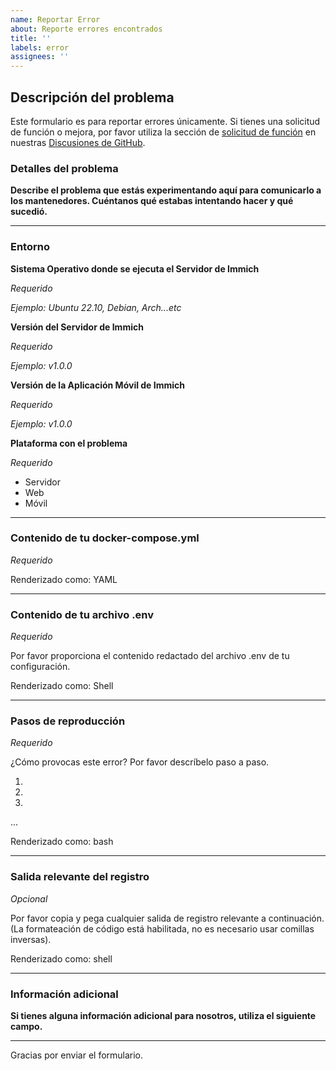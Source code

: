 ```yaml
---
name: Reportar Error
about: Reporte errores encontrados
title: ''
labels: error
assignees: ''
---
```


## Descripción del problema

Este formulario es para reportar errores únicamente. Si tienes una solicitud de función o mejora, por favor utiliza la sección de [solicitud de función][fr] en nuestras [Discusiones de GitHub][fr].

[fr]: https://github.com/immich-app/immich/discussions/new?category=feature-request

### Detalles del problema

**Describe el problema que estás experimentando aquí para comunicarlo a los mantenedores. Cuéntanos qué estabas intentando hacer y qué sucedió.**

---

### Entorno

**Sistema Operativo donde se ejecuta el Servidor de Immich**

*Requerido*

*Ejemplo: Ubuntu 22.10, Debian, Arch...etc*

**Versión del Servidor de Immich**

*Requerido*

*Ejemplo: v1.0.0*

**Versión de la Aplicación Móvil de Immich**

*Requerido*

*Ejemplo: v1.0.0*

**Plataforma con el problema**

*Requerido*

- Servidor
- Web
- Móvil

---

### Contenido de tu docker-compose.yml

*Requerido*

Renderizado como: YAML

---

### Contenido de tu archivo .env

*Requerido*

Por favor proporciona el contenido redactado del archivo .env de tu configuración.

Renderizado como: Shell

---

### Pasos de reproducción

*Requerido*

¿Cómo provocas este error? Por favor descríbelo paso a paso.

1. 
2. 
3. 
...

Renderizado como: bash

---

### Salida relevante del registro

*Opcional*

Por favor copia y pega cualquier salida de registro relevante a continuación. (La formateación de código está habilitada, no es necesario usar comillas inversas).

Renderizado como: shell

---

### Información adicional

**Si tienes alguna información adicional para nosotros, utiliza el siguiente campo.**

---

Gracias por enviar el formulario.
